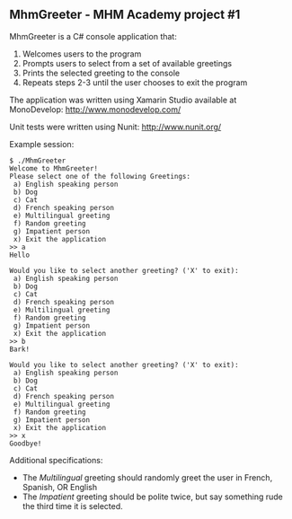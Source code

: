 ## MhmGreeter - MHM Academy project #1

MhmGreeter is a C# console application that:

1. Welcomes users to the program
2. Prompts users to select from a set of available greetings
3. Prints the selected greeting to the console
4. Repeats steps 2-3 until the user chooses  to exit the program

The application was written using Xamarin Studio available at MonoDevelop: http://www.monodevelop.com/

Unit tests were written using Nunit: http://www.nunit.org/

Example session:

```
$ ./MhmGreeter
Welcome to MhmGreeter!
Please select one of the following Greetings:
 a) English speaking person
 b) Dog
 c) Cat
 d) French speaking person
 e) Multilingual greeting
 f) Random greeting
 g) Impatient person
 x) Exit the application
>> a
Hello

Would you like to select another greeting? ('X' to exit):
 a) English speaking person
 b) Dog
 c) Cat
 d) French speaking person
 e) Multilingual greeting
 f) Random greeting
 g) Impatient person
 x) Exit the application
>> b
Bark!

Would you like to select another greeting? ('X' to exit):
 a) English speaking person
 b) Dog
 c) Cat
 d) French speaking person
 e) Multilingual greeting
 f) Random greeting
 g) Impatient person
 x) Exit the application
>> x
Goodbye!
```


Additional specifications: 
* The *Multilingual* greeting should randomly greet the user in French, Spanish, OR English
* The *Impatient* greeting should be polite twice, but say something rude the third time it is selected.
